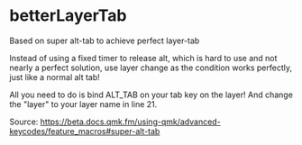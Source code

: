 # betterLayerTab
Based on super alt-tab to achieve perfect layer-tab

Instead of using a fixed timer to release alt, which is hard to use and not nearly a perfect solution, 
use layer change as the condition works perfectly, just like a normal alt tab! 

All you need to do is bind ALT_TAB on your tab key on the layer! 
And change the "layer" to your layer name in line 21. 

Source: https://beta.docs.qmk.fm/using-qmk/advanced-keycodes/feature_macros#super-alt-tab
